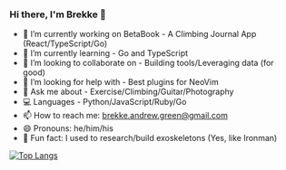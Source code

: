 ### Hi there, I'm Brekke 👋

- 🔭 I’m currently working on BetaBook - A Climbing Journal App (React/TypeScript/Go)
- 🌱 I’m currently learning - Go and TypeScript
- 🤝 I’m looking to collaborate on - Building tools/Leveraging data (for good)
- 🤔 I’m looking for help with - Best plugins for NeoVim 
- 💬 Ask me about - Exercise/Climbing/Guitar/Photography
- 💻 Languages - Python/JavaScript/Ruby/Go
- 📫 How to reach me: brekke.andrew.green@gmail.com
- 😄 Pronouns: he/him/his
- 🦾 Fun fact: I used to research/build exoskeletons (Yes, like Ironman)

<!--
[![Brekke's GitHub stats](https://github-readme-stats.vercel.app/api?username=Brekke-Green&theme=gotham&show_icons=true&rank_icon=github&count_private=true&hide=stars,issues,contribs)](https://github.com/Brekke-Green/github-readme-stats)
-->

[![Top Langs](https://github-readme-stats.vercel.app/api/top-langs/?username=Brekke-Green&show_icons=true&theme=gotham&hide=tcl,html,css,powershell,scss,cmake,c,c%2B%2B,csharp,coffeescript,dart,makefile,swift&hide_progress=true)](https://github.com/Brekke-Green/github-readme-stats)

